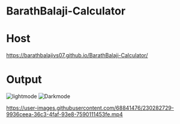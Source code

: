 # BarathBalaji-Calculator
# Host
https://barathbalajivs07.github.io/BarathBalaji-Calculator/
# Output
![lightmode](https://user-images.githubusercontent.com/68841476/230282649-6eb01650-8f2f-44ce-9e7c-0d990d7451cd.png)
![Darkmode](https://user-images.githubusercontent.com/68841476/230282658-eb8f8da7-23d1-4b44-9505-b717ef49f65c.png)


https://user-images.githubusercontent.com/68841476/230282729-9936ceea-36c3-4faf-93e8-7590111453fe.mp4

